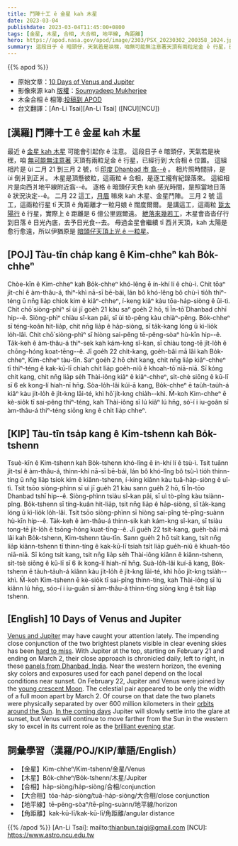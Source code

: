 ```yaml
---
title: 鬥陣十工 ê 金星 kah 木星
date: 2023-03-04
publishdate: 2023-03-04T11:45:00+0800
tags: [金星, 木星, 合相, 大合相, 地平線, 角距離]
hero: https://apod.nasa.gov/apod/image/2303/PSX_20230302_200358_1024.jpg
summary: 這段日子 ê 暗頭仔，天氣若是袂䆀，咱無可能無注意著天頂有兩粒足金 ê 行星，已經行到 大合相 ê 位置。
---
```


{{% apod %}}

- 原始文章：[10 Days of Venus and Jupiter](https://apod.nasa.gov/apod/ap230304.html)
- 影像來源 kah [版權][copyright]：[Soumyadeep Mukherjee](https://www.instagram.com/soumyadeepmukherjeephotos/?hl=en)
- 木金合相 ê 相簿:[投稿到 APOD](https://www.facebook.com/media/set/?set=a.183908144337771&type=3)
- 台文翻譯：[An-Li Tsai][An-Li Tsai] ([NCU][NCU])

## [漢羅] 鬥陣十工 ê 金星 kah 木星
最近 ê [金星 kah 木星][Venus and Jupiter] 可能會引起你 ê 注意。
這段日子 ê 暗頭仔，天氣若是袂䆀，咱 [無可能無注意著][hard to miss] 天頂有兩粒足金 ê 行星，已經行到 大合相 ê 位置。
這組相片是 ùi 二月 21 到三月 2 號，tī [印度 Dhanbad 市 翕--ê][panels from Dhanbad, India] 。
相片照時間排，是 ùi 倒爿到正爿。
木星是頂懸彼粒，這兩粒 ê 合相，是逐工攏有紀錄落來。
這組相片是向西爿地平線附近翕--ê。
逐格 ê 暗頭仔天色 kah 感光時間，是照當地日落 ê 狀況決定--ê。
二月 22 這工，[月眉][young crescent Moon] 嘛來 kah 木星、金星鬥陣。
三月 2 號 這工，這兩粒行星 tī 天頂 ê 角距離才一粒月娘 ê 闊度爾爾。
是講這工，這兩粒 [踅太陽行][orbits around the Sun] ê 行星，實際上 ê 距離是 6 億公里遐爾遠。
[紲落來幾若工][In the coming days]，木星會沓沓仔行到日落 ê 日光內底，去予日光食--去。
毋過金星會繼續 tī 西爿天頂，kah 太陽是愈行愈遠，所以伊猶原是 [暗頭仔天頂上光 ê 一粒星][brilliant evening star]。



## [POJ] Tàu-tīn cha̍p kang ê Kim-chheⁿ kah Bo̍k-chheⁿ
Chòe-kīn ê Kim-chheⁿ kah Bo̍k-chheⁿ khó-lêng ē ín-khí lí ê chù-ì.
Chit tōaⁿ ji̍t-chí ê àm-thâu-á, thiⁿ-khì nā-sī bē-bái, lán bô khó-lêng bô chù-ì tio̍h thiⁿ-téng ū nn̄g lia̍p chiok kim ê kiâⁿ-chheⁿ, í-keng kiâⁿ kàu tōa-ha̍p-siòng ê ūi-tì.
Chit chō͘ siòng-phìⁿ sī ùi jī goe̍h 21 kàu saⁿ goe̍h 2 hō, tī Ìn-tō͘ Dhanbad chhī hip--ê.
Siòng-phìⁿ chiàu sî-kan pâi, sī ùi tò-pêng kàu chiàⁿ-pêng.
Bo̍k-chheⁿ sī téng-koân hit-lia̍p, chit nn̄g lia̍p ê ha̍p-siòng, sī ta̍k-kang lóng ū kì-lio̍k lo̍h-lâi.
Chit chō͘ siòng-phìⁿ sī hiòng sai-pêng tē-pêng-sòaⁿ hù-kīn hip--ê.
Ta̍k-keh ê àm-thâu-á thiⁿ-sek kah kám-kng sî-kan, sī chiàu tong-tē ji̍t-lo̍h ê chōng-hóng koat-tēng--ê.
Jī goe̍h 22 chit-kang, goe̍h-bâi mā lâi kah Bo̍k-chheⁿ, Kim-chheⁿ tàu-tīn.
Saⁿ goe̍h 2 hō chit kang, chit nn̄g lia̍p kiâⁿ-chheⁿ tī thiⁿ-téng ê kak-kū-lī chiah chi̍t lia̍p goe̍h-niû ê khoah-tō͘ niā-niā.
Sī kóng chit kang, chit nn̄g lia̍p se̍h Thài-iông kiâⁿ ê kiâⁿ-chheⁿ, si̍t-chè siōng ê kū-lī sī 6 ek kong-lí hiah-nī hn̄g.
Sòa-lo̍h-lâi kúi-ā kang, Bo̍k-chheⁿ ē tau̍h-tau̍h-á kiâⁿ kàu ji̍t-lo̍h ê ji̍t-kng lāi-té, khì hō͘ ji̍t-kng chia̍h--khì.
M̄-koh Kim-chheⁿ ē kè-sio̍k tī sai-pêng thiⁿ-téng, kah Thài-iông sī lú kiâⁿ lú hn̄g, só͘-í i iu-goân sī àm-thâu-á thiⁿ-téng siōng kng ê chi̍t lia̍p chheⁿ.



## [KIP] Tàu-tīn tsa̍p kang ê Kim-tshenn kah Bo̍k-tshenn
Tsuè-kīn ê Kim-tshenn kah Bo̍k-tshenn khó-lîng ē ín-khí lí ê tsù-ì.
Tsit tuānn ji̍t-tsí ê àm-thâu-á, thinn-khì nā-sī bē-bái, lán bô khó-lîng bô tsù-ì tio̍h thinn-tíng ū nn̄g lia̍p tsiok kim ê kiânn-tshenn, í-king kiânn kàu tuā-ha̍p-siòng ê uī-tì.
Tsit tsōo siòng-phìnn sī uì jī gue̍h 21 kàu sann gue̍h 2 hō, tī Ìn-tōo Dhanbad tshī hip--ê.
Siòng-phìnn tsiàu sî-kan pâi, sī uì tò-pîng kàu tsiànn-pîng.
Bo̍k-tshenn sī tíng-kuân hit-lia̍p, tsit nn̄g lia̍p ê ha̍p-siòng, sī ta̍k-kang lóng ū kì-lio̍k lo̍h-lâi.
Tsit tsōo siòng-phìnn sī hiòng sai-pîng tē-pîng-suànn hù-kīn hip--ê.
Ta̍k-keh ê àm-thâu-á thinn-sik kah kám-kng sî-kan, sī tsiàu tong-tē ji̍t-lo̍h ê tsōng-hóng kuat-tīng--ê.
Jī gue̍h 22 tsit-kang, gue̍h-bâi mā lâi kah Bo̍k-tshenn, Kim-tshenn tàu-tīn.
Sann gue̍h 2 hō tsit kang, tsit nn̄g lia̍p kiânn-tshenn tī thinn-tíng ê kak-kū-lī tsiah tsi̍t lia̍p gue̍h-niû ê khuah-tōo niā-niā.
Sī kóng tsit kang, tsit nn̄g lia̍p se̍h Thài-iông kiânn ê kiânn-tshenn, si̍t-tsè siōng ê kū-lī sī 6 ik kong-lí hiah-nī hn̄g.
Suà-lo̍h-lâi kuí-ā kang, Bo̍k-tshenn ē ta̍uh-ta̍uh-á kiânn kàu ji̍t-lo̍h ê ji̍t-kng lāi-té, khì hōo ji̍t-kng tsia̍h--khì.
M̄-koh Kim-tshenn ē kè-sio̍k tī sai-pîng thinn-tíng, kah Thài-iông sī lú kiânn lú hn̄g, sóo-í i iu-guân sī àm-thâu-á thinn-tíng siōng kng ê tsi̍t lia̍p tshenn.



## [English] 10 Days of Venus and Jupiter

[Venus and Jupiter][Venus and Jupiter] may have caught your attention lately.
The impending close conjunction of the two brightest planets visible in clear evening skies has been [hard to miss][hard to miss].
With Jupiter at the top, starting on February 21 and ending on March 2, their close approach is chronicled daily, left to right, in these [panels from Dhanbad, India][panels from Dhanbad, India].
Near the western horizon, the evening sky colors and exposures used for each panel depend on the local conditions near sunset.
On February 22, Jupiter and Venus were joined by the [young crescent Moon][young crescent Moon].
The celestial pair appeared to be only the width of a full moon apart by March 2.
Of course on that date the two planets were physically separated by over 600 million kilometers in their [orbits around the Sun][orbits around the Sun].
[In the coming days][In the coming days] Jupiter will slowly settle into the glare at sunset, but Venus will continue to move farther from the Sun in the western sky to excel in its current role as the [brilliant evening star][brilliant evening star].



## 詞彙學習（漢羅/POJ/KIP/華語/English）
- 【金星】Kim-chheⁿ/Kim-tshenn/金星/Venus
- 【木星】Bo̍k-chheⁿ/Bo̍k-tshenn/木星/Jupiter
- 【合相】ha̍p-siòng/ha̍p-siòng/合相/conjunction
- 【大合相】tōa-ha̍p-siòng/tuā-ha̍p-siòng/大合相/close conjunction
- 【地平線】tē-pêng-sòaⁿ/tē-pîng-suànn/地平線/horizon
- 【角距離】kak-kū-lī/kak-kū-lī/角距離/angular distance


{{% /apod %}}
[An-Li Tsai]: mailto:thianbun.taigi@gmail.com
[NCU]: https://www.astro.ncu.edu.tw

[copyright]: https://apod.nasa.gov/apod/fap/lib/about_apod.html#srapply
[License]: https://creativecommons.org/licenses/by/2.0/

[Venus and Jupiter]:https://earthsky.org/tonight/bright-planets-west-after-sunset-venus-and-jupiter-conjunction-feb-mar-2023/
[hard to miss]:https://www.facebook.com/media/set/?set=a.183908144337771
[panels from Dhanbad, India]:https://www.instagram.com/p/CpSh2_6JmVG/?hl=en
[young crescent Moon]:https://apod.nasa.gov/apod/ap230225.html
[orbits around the Sun]:https://solarsystem.nasa.gov/solar-system/our-solar-system/overview/
[In the coming days]:https://solarsystem.nasa.gov/skywatching/home/
[brilliant evening star]:https://earthsky.org/astronomy-essentials/visible-planets-tonight-mars-jupiter-venus-saturn-mercury/


